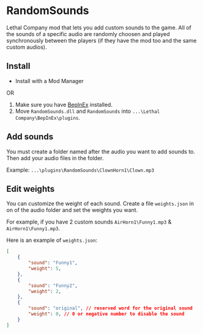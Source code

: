# RandomSounds

Lethal Company mod that lets you add custom sounds to the game.
All of the sounds of a specific audio are randomly choosen and played synchronously between the players (if they have the mod too and the same custom audios).

## Install

- Install with a Mod Manager

OR

1. Make sure you have [BepInEx](https://thunderstore.io/c/lethal-company/p/BepInEx/BepInExPack/) installed.
2. Move `RandomSounds.dll` and `RandomSounds` into `...\Lethal Company\BepInEx\plugins`.

## Add sounds

You must create a folder named after the audio you want to add sounds to.
Then add your audio files in the folder.

Example: `...\plugins\RandomSounds\ClownHorn1\Clown.mp3`

## Edit weights

You can customize the weight of each sound.
Create a file `weights.json` in on of the audio folder and set the weights you want.

For example, if you have 2 custom sounds `AirHorn1\Funny1.mp3` & `AirHorn1\Funny1.mp3`.

Here is an example of `weights.json`:
```json
[
	{
		"sound": "Funny1",
		"weight": 5,
	},
	{
		"sound": "Funny2",
		"weight": 2,
	},
	{
		"sound": "original", // reserved word for the original sound
		"weight": 0, // 0 or negative number to disable the sound
	}
]
```